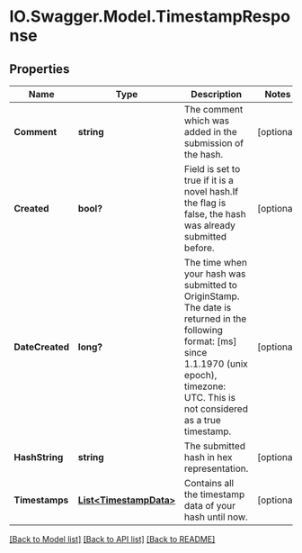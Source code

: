 # IO.Swagger.Model.TimestampResponse
## Properties

Name | Type | Description | Notes
------------ | ------------- | ------------- | -------------
**Comment** | **string** | The comment which was added in the submission of the hash. | [optional] 
**Created** | **bool?** | Field is set to true if it is a novel hash.If the flag is false, the hash was already submitted before. | [optional] 
**DateCreated** | **long?** | The time when your hash was submitted to OriginStamp. The date is returned in the following format: [ms] since 1.1.1970 (unix epoch), timezone: UTC. This is not considered as a true timestamp. | [optional] 
**HashString** | **string** | The submitted hash in hex representation. | [optional] 
**Timestamps** | [**List&lt;TimestampData&gt;**](TimestampData.md) | Contains all the timestamp data of your hash until now. | [optional] 

[[Back to Model list]](../README.md#documentation-for-models) [[Back to API list]](../README.md#documentation-for-api-endpoints) [[Back to README]](../README.md)


